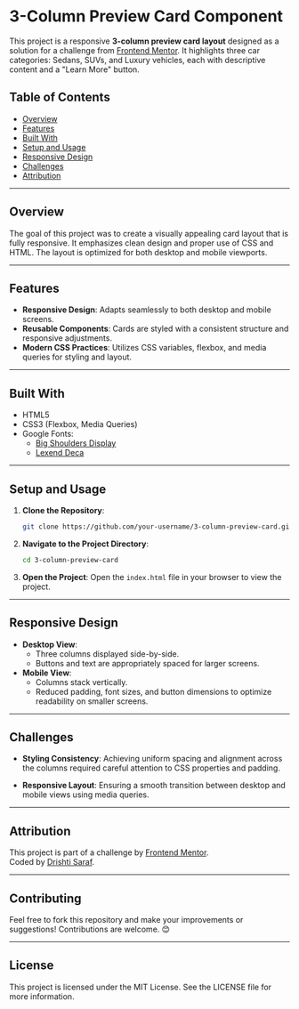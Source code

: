 # 3-Column Preview Card Component

This project is a responsive **3-column preview card layout** designed as a solution for a challenge from [Frontend Mentor](https://www.frontendmentor.io). It highlights three car categories: Sedans, SUVs, and Luxury vehicles, each with descriptive content and a "Learn More" button.

## Table of Contents

- [Overview](#overview)
- [Features](#features)
- [Built With](#built-with)
- [Setup and Usage](#setup-and-usage)
- [Responsive Design](#responsive-design)
- [Challenges](#challenges)
- [Attribution](#attribution)

---

## Overview

The goal of this project was to create a visually appealing card layout that is fully responsive. It emphasizes clean design and proper use of CSS and HTML. The layout is optimized for both desktop and mobile viewports.

---

## Features

- **Responsive Design**: Adapts seamlessly to both desktop and mobile screens.
- **Reusable Components**: Cards are styled with a consistent structure and responsive adjustments.
- **Modern CSS Practices**: Utilizes CSS variables, flexbox, and media queries for styling and layout.

---

## Built With

- HTML5
- CSS3 (Flexbox, Media Queries)
- Google Fonts:
  - [Big Shoulders Display](https://fonts.google.com/specimen/Big+Shoulders+Display)
  - [Lexend Deca](https://fonts.google.com/specimen/Lexend+Deca)

---

## Setup and Usage

1. **Clone the Repository**:
   ```bash
   git clone https://github.com/your-username/3-column-preview-card.git
   ```
2. **Navigate to the Project Directory**:
   ```bash
   cd 3-column-preview-card
   ```
3. **Open the Project**:
   Open the `index.html` file in your browser to view the project.

---

## Responsive Design

- **Desktop View**:
  - Three columns displayed side-by-side.
  - Buttons and text are appropriately spaced for larger screens.
- **Mobile View**:
  - Columns stack vertically.
  - Reduced padding, font sizes, and button dimensions to optimize readability on smaller screens.

---

## Challenges

- **Styling Consistency**:
  Achieving uniform spacing and alignment across the columns required careful attention to CSS properties and padding.
  
- **Responsive Layout**:
  Ensuring a smooth transition between desktop and mobile views using media queries.

---

## Attribution

This project is part of a challenge by [Frontend Mentor](https://www.frontendmentor.io).  
Coded by [Drishti Saraf](https://github.com/drishti1920).

---

## Contributing

Feel free to fork this repository and make your improvements or suggestions! Contributions are welcome. 😊

---

## License

This project is licensed under the MIT License. See the LICENSE file for more information.
```
